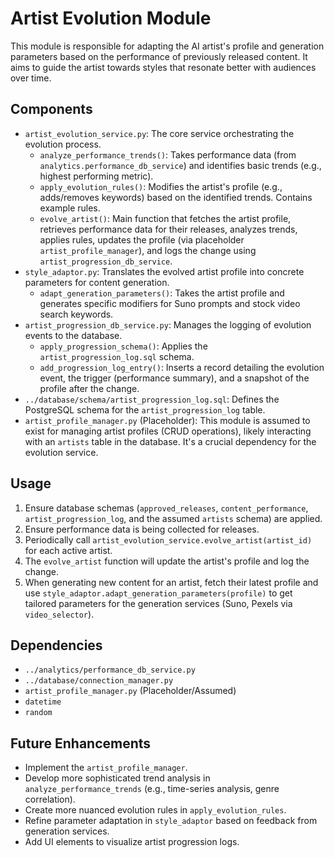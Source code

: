 # Artist Evolution Module

This module is responsible for adapting the AI artist's profile and generation parameters based on the performance of previously released content. It aims to guide the artist towards styles that resonate better with audiences over time.

## Components

*   `artist_evolution_service.py`: The core service orchestrating the evolution process.
    *   `analyze_performance_trends()`: Takes performance data (from `analytics.performance_db_service`) and identifies basic trends (e.g., highest performing metric).
    *   `apply_evolution_rules()`: Modifies the artist's profile (e.g., adds/removes keywords) based on the identified trends. Contains example rules.
    *   `evolve_artist()`: Main function that fetches the artist profile, retrieves performance data for their releases, analyzes trends, applies rules, updates the profile (via placeholder `artist_profile_manager`), and logs the change using `artist_progression_db_service`.
*   `style_adaptor.py`: Translates the evolved artist profile into concrete parameters for content generation.
    *   `adapt_generation_parameters()`: Takes the artist profile and generates specific modifiers for Suno prompts and stock video search keywords.
*   `artist_progression_db_service.py`: Manages the logging of evolution events to the database.
    *   `apply_progression_schema()`: Applies the `artist_progression_log.sql` schema.
    *   `add_progression_log_entry()`: Inserts a record detailing the evolution event, the trigger (performance summary), and a snapshot of the profile after the change.
*   `../database/schema/artist_progression_log.sql`: Defines the PostgreSQL schema for the `artist_progression_log` table.
*   `artist_profile_manager.py` (Placeholder): This module is assumed to exist for managing artist profiles (CRUD operations), likely interacting with an `artists` table in the database. It's a crucial dependency for the evolution service.

## Usage

1.  Ensure database schemas (`approved_releases`, `content_performance`, `artist_progression_log`, and the assumed `artists` schema) are applied.
2.  Ensure performance data is being collected for releases.
3.  Periodically call `artist_evolution_service.evolve_artist(artist_id)` for each active artist.
4.  The `evolve_artist` function will update the artist's profile and log the change.
5.  When generating new content for an artist, fetch their latest profile and use `style_adaptor.adapt_generation_parameters(profile)` to get tailored parameters for the generation services (Suno, Pexels via `video_selector`).

## Dependencies

*   `../analytics/performance_db_service.py`
*   `../database/connection_manager.py`
*   `artist_profile_manager.py` (Placeholder/Assumed)
*   `datetime`
*   `random`

## Future Enhancements

*   Implement the `artist_profile_manager`.
*   Develop more sophisticated trend analysis in `analyze_performance_trends` (e.g., time-series analysis, genre correlation).
*   Create more nuanced evolution rules in `apply_evolution_rules`.
*   Refine parameter adaptation in `style_adaptor` based on feedback from generation services.
*   Add UI elements to visualize artist progression logs.

